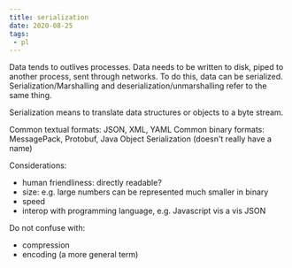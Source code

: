 ```yaml
---
title: serialization
date: 2020-08-25
tags:
 - pl
---
```


Data tends to outlives processes. Data needs to be written to disk, piped to another process, sent through networks. To do this, data can be serialized.
Serialization/Marshalling and deserialization/unmarshalling refer to the same thing.

Serialization means to translate data structures or objects to a byte stream.

Common textual formats: JSON, XML, YAML
Common binary formats: MessagePack, Protobuf, Java Object Serialization (doesn't really have a name)

Considerations:
 - human friendliness: directly readable?
 - size: e.g. large numbers can be represented much smaller in binary
 - speed
 - interop with programming language, e.g. Javascript vis a vis JSON
 
 Do not confuse with:
  - compression
  - encoding (a more general term)
